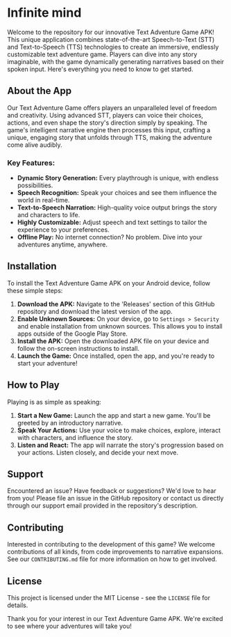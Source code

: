 

# Infinite mind

Welcome to the repository for our innovative Text Adventure Game APK! This unique application combines state-of-the-art Speech-to-Text (STT) and Text-to-Speech (TTS) technologies to create an immersive, endlessly customizable text adventure game. Players can dive into any story imaginable, with the game dynamically generating narratives based on their spoken input. Here's everything you need to know to get started.

## About the App

Our Text Adventure Game offers players an unparalleled level of freedom and creativity. Using advanced STT, players can voice their choices, actions, and even shape the story's direction simply by speaking. The game's intelligent narrative engine then processes this input, crafting a unique, engaging story that unfolds through TTS, making the adventure come alive audibly.

### Key Features:

- **Dynamic Story Generation:** Every playthrough is unique, with endless possibilities.
- **Speech Recognition:** Speak your choices and see them influence the world in real-time.
- **Text-to-Speech Narration:** High-quality voice output brings the story and characters to life.
- **Highly Customizable:** Adjust speech and text settings to tailor the experience to your preferences.
- **Offline Play:** No internet connection? No problem. Dive into your adventures anytime, anywhere.

## Installation

To install the Text Adventure Game APK on your Android device, follow these simple steps:

1. **Download the APK:** Navigate to the 'Releases' section of this GitHub repository and download the latest version of the app.
2. **Enable Unknown Sources:** On your device, go to `Settings > Security` and enable installation from unknown sources. This allows you to install apps outside of the Google Play Store.
3. **Install the APK:** Open the downloaded APK file on your device and follow the on-screen instructions to install.
4. **Launch the Game:** Once installed, open the app, and you're ready to start your adventure!

## How to Play

Playing is as simple as speaking:

1. **Start a New Game:** Launch the app and start a new game. You'll be greeted by an introductory narrative.
2. **Speak Your Actions:** Use your voice to make choices, explore, interact with characters, and influence the story.
3. **Listen and React:** The app will narrate the story's progression based on your actions. Listen closely, and decide your next move.

## Support

Encountered an issue? Have feedback or suggestions? We'd love to hear from you! Please file an issue in the GitHub repository or contact us directly through our support email provided in the repository's description.

## Contributing

Interested in contributing to the development of this game? We welcome contributions of all kinds, from code improvements to narrative expansions. See our `CONTRIBUTING.md` file for more information on how to get involved.

## License

This project is licensed under the MIT License - see the `LICENSE` file for details.

Thank you for your interest in our Text Adventure Game APK. We're excited to see where your adventures will take you!
